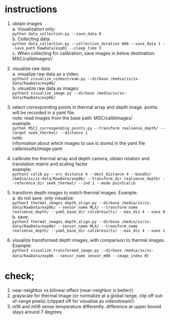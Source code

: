 # instructions

1. obtain images\
    a. Visualization only:\
        `python data_collection.py --save_data 0`\
    b. Collecting data:\
        `python data_collection.py --collection_duration 600 --save_data 1 --save_path RawData/exp01 --sleep_time 3`\
    c. When collecting for calibration, save images in below destination: 
        MSC/calibImages/<distance in meters>/

2. visualize raw data \
    a. visualize raw data as a video:\
        `python3 visualize_videostream.py --dirbase /media/zx/zx-data/RawData/exp06/`\
    b. visualize raw data as images:\
        `python3 visualize_image.py --dirbase /media/zx/zx-data/RawData/exp06/`

3. select corresponding points in thermal array and depth image. points will be recorded in a yaml file. \
    note: read images from the base path: MSC/calibImages/ \
    example:\
        `python MSC1_corresponding_points.py --transform realsense_depth/ --target seek_thermal/ --distance 1`\
    note:\
        information about which images to use is stored in the yaml file calibresults/image.yaml

4. calibrate the thermal array and depth camera, obtain rotation and translation matrix and scaling factor\
    example: \
        `python3 calib.py --src_distance 4 --dest_distance 4 --baseDir /media/zx/zx-data/RawData/exp06/ --transform_dir realsense_depth/ --reference_dir seek_thermal/ --ind 1 --mode pointcalib`

5. transform depth images to match thermal images. Example:\
    a. do not save, only visualize: \
        `python3 thermal_images_depth_align.py --dirbase /media/zx/zx-data/RawData/exp06/ --sensor_name MLX/ --transform_name realsense_depth/ --yaml_base_dir calibresults/ --max_dis 4 --save 0`\
    b. save:\
        `python3 thermal_images_depth_align.py --dirbase /media/zx/zx-data/RawData/exp06/ --sensor_name MLX/ --transform_name realsense_depth/ --yaml_base_dir calibresults/ --max_dis 4 --save 1`

6. visualize transformed depth images, with comparison to thermal images.\
    Example:\
        `python3 visualize_transformed_image.py --dirbase /media/zx/zx-data/RawData/exp06 --sensor_name senxor_m08 --image_index 0`\

# check; 
1. near-neighbor vs bilinear effect (near-neighbor is better)\
2. grayscale for thermal image (or normalize at a global range, clip off out-of-range pixels) (clipped off for visualize as videostream)\
3. m16 and m08 sense temperature differently. difference at upper bound stays around 7 degrees